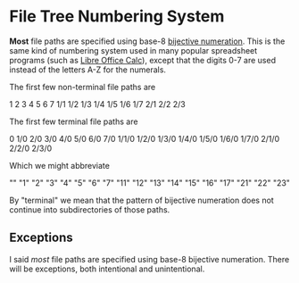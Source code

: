 File Tree Numbering System
==========================

**Most** file paths are specified using base-8
[bijective numeration](https://en.wikipedia.org/wiki/Bijective_numeration).
This is the same kind of numbering system used in many popular spreadsheet programs
(such as
[Libre Office Calc](https://www.libreoffice.org/discover/calc/)),
except that the digits 0-7 are used instead of the letters A-Z
for the numerals.

The first few non-terminal file paths are

1 2 3 4 5 6 7 1/1 1/2 1/3 1/4 1/5 1/6 1/7 2/1 2/2 2/3

The first few terminal file paths are

0 1/0 2/0 3/0 4/0 5/0 6/0 7/0 1/1/0 1/2/0 1/3/0 1/4/0 1/5/0
1/6/0 1/7/0 2/1/0 2/2/0 2/3/0

Which we might abbreviate

"" "1" "2" "3" "4" "5" "6" "7" "11" "12" "13" "14" "15" "16" "17"
"21" "22" "23"

By "terminal" we mean that the pattern of bijective numeration
does not continue into subdirectories of those paths.

Exceptions
----------

I said _most_ file paths are specified using base-8 bijective
numeration.
There will be exceptions, both intentional and unintentional.
